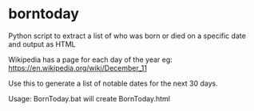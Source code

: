 # borntoday
Python script to extract a list of who was born or died on a specific date and output as HTML

Wikipedia has a page for each day of the year eg: https://en.wikipedia.org/wiki/December_11

Use this to generate a list of notable dates for the next 30 days.

Usage: BornToday.bat will create BornToday.html
